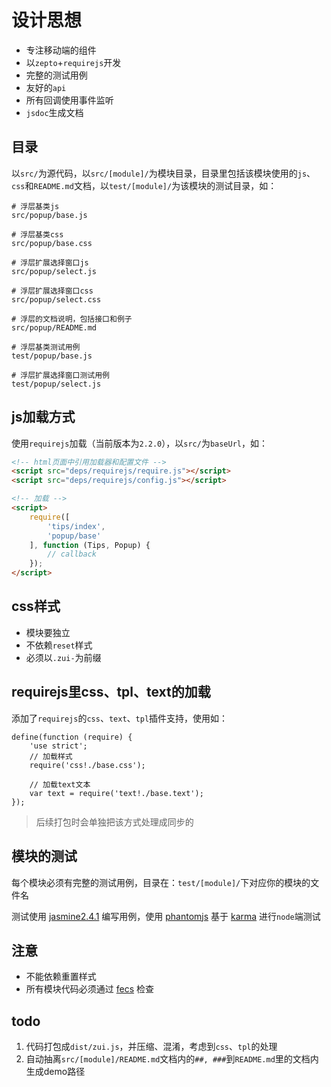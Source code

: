 # 设计思想

* 专注移动端的组件
* 以`zepto`+`requirejs`开发
* 完整的测试用例
* 友好的`api`
* 所有回调使用事件监听
* `jsdoc`生成文档

## 目录

以`src/`为源代码，以`src/[module]/`为模块目录，目录里包括该模块使用的`js`、`css`和`README.md`文档，以`test/[module]/`为该模块的测试目录，如：

```
# 浮层基类js
src/popup/base.js

# 浮层基类css
src/popup/base.css

# 浮层扩展选择窗口js
src/popup/select.js

# 浮层扩展选择窗口css
src/popup/select.css

# 浮层的文档说明，包括接口和例子
src/popup/README.md

# 浮层基类测试用例
test/popup/base.js

# 浮层扩展选择窗口测试用例
test/popup/select.js
```

## js加载方式

使用`requirejs`加载（当前版本为`2.2.0`），以`src/`为`baseUrl`，如：

```html
<!-- html页面中引用加载器和配置文件 -->
<script src="deps/requirejs/require.js"></script>
<script src="deps/requirejs/config.js"></script>

<!-- 加载 -->
<script>
    require([
        'tips/index',
        'popup/base'
    ], function (Tips, Popup) {
        // callback
    });
</script>
```

## css样式

* 模块要独立
* 不依赖`reset`样式
* 必须以`.zui-`为前缀

## requirejs里css、tpl、text的加载

添加了`requirejs`的`css`、`text`、`tpl`插件支持，使用如：

```
define(function (require) {
    'use strict';
    // 加载样式
    require('css!./base.css');

    // 加载text文本
    var text = require('text!./base.text');
});
```

> 后续打包时会单独把该方式处理成同步的

## 模块的测试

每个模块必须有完整的测试用例，目录在：`test/[module]/`下对应你的模块的文件名

测试使用 [jasmine2.4.1](https://jasmine.github.io/) 编写用例，使用 [phantomjs](http://phantomjs.org/) 基于 [karma](https://karma-runner.github.io/) 进行`node`端测试

## 注意

* 不能依赖重置样式
* 所有模块代码必须通过 [fecs](http://fecs.baidu.com) 检查

## todo

1. 代码打包成`dist/zui.js`，并压缩、混淆，考虑到`css`、`tpl`的处理
1. 自动抽离`src/[module]/README.md`文档内的`##, ###`到`README.md`里的文档内生成demo路径
